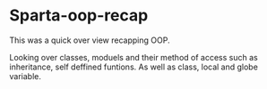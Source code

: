 # Sparta-oop-recap

This was a quick over view recapping OOP.

Looking over classes, moduels and their method of access such as inheritance, self deffined funtions. As well as class, local and globe variable.